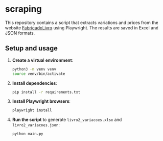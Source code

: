 # scraping

This repository contains a script that extracts variations and prices from the website [FabricadoLivro](https://www.fabricadolivro.com.br/livro2) using Playwright. The results are saved in Excel and JSON formats.

## Setup and usage

1. **Create a virtual environment**:

   ```bash
   python3 -m venv venv
   source venv/bin/activate
   ```

2. **Install dependencies**:

   ```bash
   pip install -r requirements.txt
   ```

3. **Install Playwright browsers**:

   ```bash
   playwright install
   ```

4. **Run the script** to generate `livro2_variacoes.xlsx` and `livro2_variacoes.json`:

   ```bash
   python main.py
   ```
